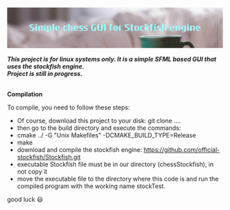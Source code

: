 ![alt text](chess.png)

***This project is for linux systems only. It is a simple SFML based GUI that uses the stockfish engine.***</br>
***Project is still in progress.***
</br></br>

**Compilation**</br>

To compile, you need to follow these steps:</br>
- Of course, download this project to your disk: git clone ....</br>
- then go to the build directory and execute the commands:</br>
- cmake ../ -G "Unix Makefiles" -DCMAKE_BUILD_TYPE=Release
- make
- download and compile the stockfish engine:
https://github.com/official-stockfish/Stockfish.git</br>
- executable Stockfish file must be in our directory (chessStockfish), in not copy it
- move the executable file to the directory where this code is
and run the compiled program with the working name stockTest.

good luck :smiley:
